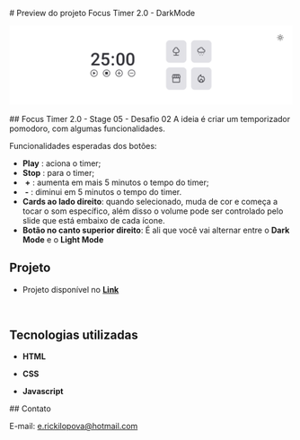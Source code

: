 # Preview do projeto Focus Timer 2.0 - DarkMode

 <img src="./github/preview2.png">

## Focus Timer 2.0 - Stage 05 - Desafio 02
A ideia é criar um temporizador pomodoro, com algumas funcionalidades.

Funcionalidades esperadas dos botões:

- **Play**  : aciona o timer;
- **Stop**  : para o timer;
- ​    **\+**    : aumenta em mais 5 minutos o tempo do timer;
- ​    **\-**    : diminui em 5 minutos o tempo do timer.
- **Cards ao lado direito**: quando selecionado, muda de cor e começa a tocar o som específico, além disso o volume pode ser controlado pelo slide que está embaixo de cada ícone.
- **Botão no canto superior direito**: É ali que você vai alternar entre o **Dark Mode** e o **Light Mode**
   
## Projeto

- Projeto disponível no [**Link**](https://erickpova.github.io/stage05-focus-timer-2.0-dark-mode/)

   
## Tecnologias utilizadas

- **HTML**

- **CSS**

- **Javascript**


 ## Contato
 
 E-mail: e.rickilopova@hotmail.com
